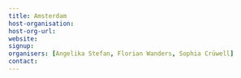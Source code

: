```yaml
---
title: Amsterdam
host-organisation: 
host-org-url: 
website:
signup:
organisers: [Angelika Stefan, Florian Wanders, Sophia Crüwell]
contact: 
---
```

